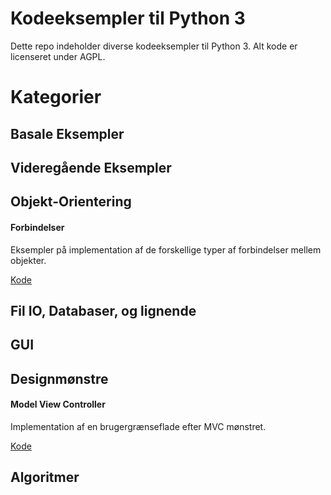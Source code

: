 # Kodeeksempler til Python 3
Dette repo indeholder diverse kodeeksempler til Python 3. Alt kode er licenseret under AGPL.

# Kategorier
## Basale Eksempler
## Videregående Eksempler
## Objekt-Orientering

#### Forbindelser
Eksempler på implementation af de forskellige typer af forbindelser mellem objekter.

[Kode](https://github.com/davidwlindholm/examples_python3_da/tree/main/Objekt%20Orientering/Forbindelser)

## Fil IO, Databaser, og lignende
## GUI
## Designmønstre

#### Model View Controller
Implementation af en brugergrænseflade efter MVC mønstret.

[Kode](https://github.com/davidwlindholm/examples_python3_da/tree/main/Designmoenstre/Model%20View%20Controller)

## Algoritmer

